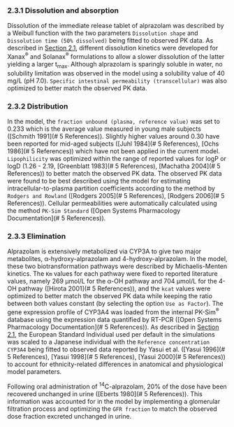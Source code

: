 ### 2.3.1	Dissolution and absorption

Dissolution of the immediate release tablet of alprazolam was described by a Weibull function with the two parameters `Dissolution shape` and `Dissolution time (50% dissolved)` being fitted to observed PK data. As described in [Section 2.1](#2.1_Modeling_Strategy), different dissolution kinetics were developed for Xanax<sup>®</sup> and Solanax<sup>®</sup> formulations to allow a slower dissolution of the latter yielding a larger t<sub>max</sub>. Although alprazolam is sparingly soluble in water, no solubility limitation was observed in the model using a solubility value of 40 mg/L (pH 7.0). `Specific intestinal permeability (transcellular)` was also optimized to better match the observed PK data.

### 2.3.2	Distribution

In the model, the `fraction unbound (plasma, reference value)` was set to 0.233 which is the average value measured in young male subjects ([Schmith 1991](# 5 References)). Slightly higher values around 0.30 have been reported for mid-aged subjects ([Juhl 1984](# 5 References), [Ochs 1986](# 5 References)) which have not been applied in the current model. `Lipophilicity` was optimized within the range of reported values for logP or logD (1.26 - 2.19, [Greenblatt 1983](# 5 References), [Machatha 2004](# 5 References)) to better match the observed PK data. The observed PK data were found to be best described using the model for estimating intracellular-to-plasma partition coefficients according to the method by `Rodgers and Rowland` ([Rodgers 2005](# 5 References), [Rodgers 2006](# 5 References)). Cellular permeabilities were automatically calculated using the method `PK-Sim Standard` ([Open Systems Pharmacology Documentation](# 5 References)).  

### 2.3.3	Elimination

Alprazolam is extensively metabolized via CYP3A to give two major metabolites, α-hydroxy-alprazolam and 4-hydroxy-alprazolam. In the model, these two biotransformation pathways were described by Michaelis-Menten kinetics. The `Km` values for each pathway were fixed to reported literature values, namely 269 µmol/L for the α-OH pathway and 704 µmol/L for the 4-OH pathway ([Hirota 2001](# 5 References)), and the `kcat` values were optimized to better match the observed PK data while keeping the ratio between both values constant (by selecting the option `Use as Factor`). The gene expression profile of CYP3A4 was loaded from the internal PK-Sim<sup>®</sup> database using the expression data quantified by RT-PCR ([Open Systems Pharmacology Documentation](# 5 References)). As described in [Section 2.1](#2.1_Modeling_Strategy), the European Standard Individual used per default in the simulations was scaled to a Japanese individual with the `Reference concentration CYP3A4` being fitted to observed data reported by Yasui et al. ([Yasui 1996](# 5 References), [Yasui 1998](# 5 References), [Yasui 2000](# 5 References)) to account for ethnicity-related differences in anatomical and physiological model parameters. 

Following oral administration of <sup>14</sup>C-alprazolam, 20% of the dose have been recovered unchanged in urine ([Eberts 1980](# 5 References)). This information was accounted for in the model by implementing a glomerular filtration process and optimizing the `GFR fraction` to match the observed dose fraction excreted unchanged in urine. 